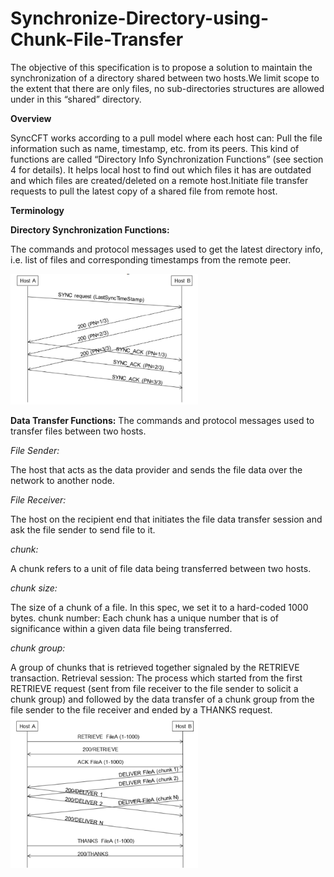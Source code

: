 # Synchronize-Directory-using-Chunk-File-Transfer

The objective of this specification is to propose a solution to maintain the synchronization of a directory shared between two hosts.We limit scope to the extent that there are only files, no sub-directories structures are allowed under in this “shared” directory.



**Overview**

SyncCFT works according to a pull model where each host can:
Pull the file information such as name, timestamp, etc. from its peers. This kind of functions are called “Directory Info Synchronization Functions” (see section 4 for details). It helps local host to find out which files it has are outdated and which files are created/deleted on a remote host.Initiate file transfer requests to pull the latest copy of a shared file from remote host.


**Terminology**

**Directory Synchronization Functions:**

The commands and protocol messages used to get the latest directory info, i.e. list of files
and corresponding timestamps from the remote peer.


<img src="https://github.com/gill-gemini/Synchronize-Directory-using-Chunk-File-Transfer/blob/master/synchronisefunctions.png" width="300">


**Data Transfer Functions:**
The commands and protocol messages used to transfer files between two hosts.

*File Sender:*

The host that acts as the data provider and sends the file data over the network to another
node.

*File Receiver:*

The host on the recipient end that initiates the file data transfer session and ask the file
sender to send file to it.

*chunk:*

A chunk refers to a unit of file data being transferred between two hosts.

*chunk size:*

The size of a chunk of a file. In this spec, we set it to a hard-coded 1000 bytes.
chunk number:
Each chunk has a unique number that is of significance within a given data file being
transferred.

*chunk group:*

A group of chunks that is retrieved together signaled by the RETRIEVE transaction.
Retrieval session:
The process which started from the first RETRIEVE request (sent from file receiver to the
file sender to solicit a chunk group) and followed by the data transfer of a chunk group from the file
sender to the file receiver and ended by a THANKS request.
<img src="https://github.com/gill-gemini/Synchronize-Directory-using-Chunk-File-Transfer/blob/master/informationretrieval.png" width="300">

